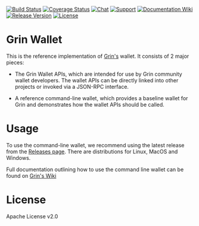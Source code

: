 [![Build Status](https://dev.azure.com/mimblewimble/grin-wallet/_apis/build/status/mimblewimble.grin-wallet?branchName=master)](https://dev.azure.com/mimblewimble/grin-wallet/_build/latest?definitionId=3&branchName=master)
[![Coverage Status](https://img.shields.io/codecov/c/github/mimblewimble/grin-wallet/master.svg)](https://codecov.io/gh/mimblewimble/grin-wallet)
[![Chat](https://img.shields.io/gitter/room/grin_community/Lobby.svg)](https://gitter.im/grin_community/Lobby)
[![Support](https://img.shields.io/badge/support-on%20gitter-brightgreen.svg)](https://gitter.im/grin_community/support)
[![Documentation Wiki](https://img.shields.io/badge/doc-wiki-blue.svg)](https://github.com/mimblewimble/docs/wiki)
[![Release Version](https://img.shields.io/github/release/mimblewimble/grin-wallet.svg)](https://github.com/mimblewimble/grin-wallet/releases)
[![License](https://img.shields.io/github/license/mimblewimble/grin-wallet.svg)](https://github.com/mimblewimble/grin-wallet/blob/master/LICENSE)

# Grin Wallet

This is the reference implementation of [Grin's](https://github.com/mimblewimble/grin) wallet. It consists of 2 major pieces:

* The Grin Wallet APIs, which are intended for use by Grin community wallet developers. The wallet APIs can be directly linked into other projects or invoked via a JSON-RPC interface.

* A reference command-line wallet, which provides a baseline wallet for Grin and demonstrates how the wallet APIs should be called.

# Usage

To use the command-line wallet, we recommend using the latest release from the [Releases page](https://github.com/mimblewimble/grin-wallet/releases). There are distributions for Linux, MacOS and Windows.

Full documentation outlining how to use the command line wallet can be found on [Grin's Wiki](https://github.com/mimblewimble/docs/wiki/Wallet-User-Guide)

# License

Apache License v2.0
